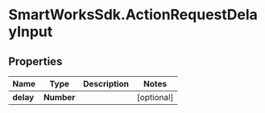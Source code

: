 # SmartWorksSdk.ActionRequestDelayInput

## Properties

Name | Type | Description | Notes
------------ | ------------- | ------------- | -------------
**delay** | **Number** |  | [optional] 



